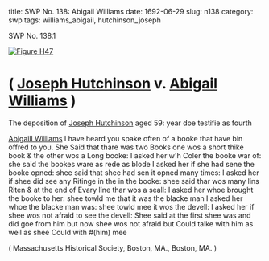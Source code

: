 title: SWP No. 138: Abigail Williams
date: 1692-06-29
slug: n138
category: swp
tags: williams_abigail, hutchinson_joseph




<div markdown class="doc" id="n138.1">

<div class="doc_id">SWP No. 138.1</div>



<span markdown class="figure">[![Figure H47](archives/MassHist/gifs/H47.gif)](archives/MassHist/large/H47.jpg)</span>


# ( [Joseph Hutchinson](/tag/hutchinson_joseph.html) v. [Abigail Williams](/tag/williams_abigail.html) )

The deposition of [Joseph Hutchinson](/tag/hutchinson_joseph.html) aged 59: year doe testifie as fourth

[Abigaill Williams](/tag/williams_abigail.html) I have heard you spake often of a booke that have bin offred to you. She Said that thare was two Books one wos a short thike book & the other wos a Long booke: I asked her w'h Coler the booke war of: she said the bookes ware as rede as blode I asked her if she had sene the booke opned: shee said that shee had sen it opned many times: I asked her if shee did see any Ritinge in the in the booke: shee said thar wos many lins Riten & at the end of Evary line thar wos a seall: I asked her whoe brought the booke to her: shee towld me that it was the blacke man I asked her whoe the blacke man was: shee towld mee it wos the devell: I asked her if shee wos not afraid to see the devell: Shee said at the first shee was and did goe from him but now shee wos not afraid but Could talke with him as well as shee Could with #(him) mee

( Massachusetts Historical Society, Boston, MA., Boston, MA. )


</div>


